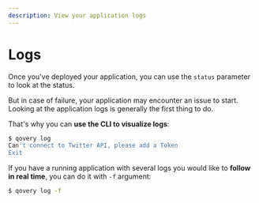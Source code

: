 ```yaml
---
description: View your application logs
---
```


# Logs

Once you've deployed your application, you can use the `status` parameter to look at the status.

But in case of failure, your application may encounter an issue to start. Looking at the application logs is generally the first thing to do.

That's why you can **use the CLI to visualize logs**:

```bash
$ qovery log
Can't connect to Twitter API, please add a Token
Exit
```

 If you have a running application with several logs you would like to **follow in real time**, you can do it with `-f` argument:

```bash
$ qovery log -f
```

